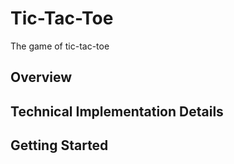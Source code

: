 # Tic-Tac-Toe #
The game of tic-tac-toe

## Overview ##

## Technical Implementation Details ##

## Getting Started ##
